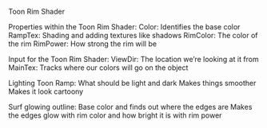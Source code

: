 Toon Rim Shader

Properties within the Toon Rim Shader:
Color: Identifies the base color 
RampTex: Shading and adding textures like shadows
RimColor: The color of the rim
RimPower: How strong the rim will be

Input for the Toon Rim Shader:
ViewDir: The location we’re looking at it from
MainTex: Tracks where our colors will go on the object

Lighting Toon Ramp:
What should be light and dark
Makes things smoother
Makes it look cartoony

Surf glowing outline:
Base color and finds out where the edges are
Makes the edges glow with rim color and how bright it is with rim power

